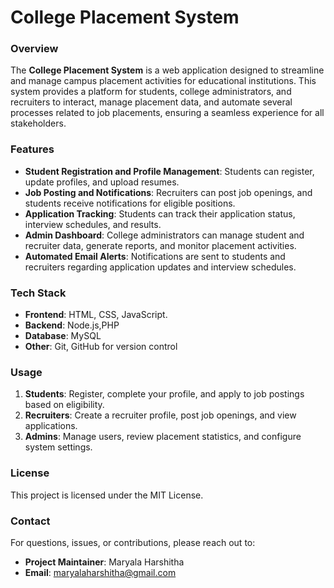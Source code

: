 
# College Placement System

### Overview
The **College Placement System** is a web application designed to streamline and manage campus placement activities for educational institutions. This system provides a platform for students, college administrators, and recruiters to interact, manage placement data, and automate several processes related to job placements, ensuring a seamless experience for all stakeholders.

### Features
- **Student Registration and Profile Management**: Students can register, update profiles, and upload resumes.
- **Job Posting and Notifications**: Recruiters can post job openings, and students receive notifications for eligible positions.
- **Application Tracking**: Students can track their application status, interview schedules, and results.
- **Admin Dashboard**: College administrators can manage student and recruiter data, generate reports, and monitor placement activities.
- **Automated Email Alerts**: Notifications are sent to students and recruiters regarding application updates and interview schedules.

### Tech Stack
- **Frontend**: HTML, CSS, JavaScript.
- **Backend**: Node.js,PHP
- **Database**:  MySQL
- **Other**: Git, GitHub for version control


### Usage
1. **Students**: Register, complete your profile, and apply to job postings based on eligibility.
2. **Recruiters**: Create a recruiter profile, post job openings, and view applications.
3. **Admins**: Manage users, review placement statistics, and configure system settings.


### License
This project is licensed under the MIT License.

### Contact
For questions, issues, or contributions, please reach out to:
- **Project Maintainer**: Maryala Harshitha
- **Email**: maryalaharshitha@gmail.com

